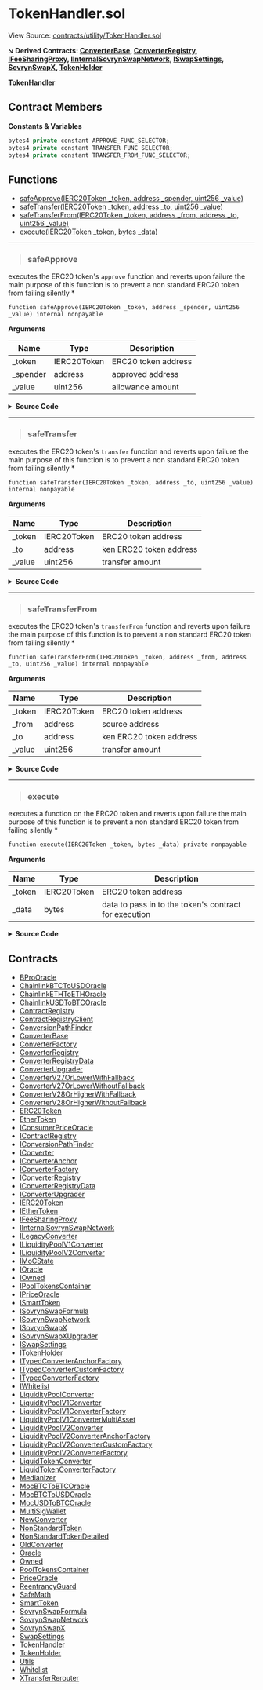 # TokenHandler.sol

View Source: [contracts/utility/TokenHandler.sol](../solidity/contracts/utility/TokenHandler.sol)

**↘ Derived Contracts: [ConverterBase](ConverterBase.md), [ConverterRegistry](ConverterRegistry.md), [IFeeSharingProxy](IFeeSharingProxy.md), [IInternalSovrynSwapNetwork](IInternalSovrynSwapNetwork.md), [ISwapSettings](ISwapSettings.md), [SovrynSwapX](SovrynSwapX.md), [TokenHolder](TokenHolder.md)**

**TokenHandler**

## Contract Members
**Constants & Variables**

```js
bytes4 private constant APPROVE_FUNC_SELECTOR;
bytes4 private constant TRANSFER_FUNC_SELECTOR;
bytes4 private constant TRANSFER_FROM_FUNC_SELECTOR;

```

## Functions

- [safeApprove(IERC20Token _token, address _spender, uint256 _value)](#safeapprove)
- [safeTransfer(IERC20Token _token, address _to, uint256 _value)](#safetransfer)
- [safeTransferFrom(IERC20Token _token, address _from, address _to, uint256 _value)](#safetransferfrom)
- [execute(IERC20Token _token, bytes _data)](#execute)

---    

> ### safeApprove

executes the ERC20 token's `approve` function and reverts upon failure
the main purpose of this function is to prevent a non standard ERC20 token
from failing silently
	 *

```solidity
function safeApprove(IERC20Token _token, address _spender, uint256 _value) internal nonpayable
```

**Arguments**

| Name        | Type           | Description  |
| ------------- |------------- | -----|
| _token | IERC20Token | ERC20 token address | 
| _spender | address | approved address | 
| _value | uint256 | allowance amount | 

<details>
	<summary><strong>Source Code</strong></summary>

```javascript
function safeApprove(
		IERC20Token _token,
		address _spender,
		uint256 _value
	) internal {
		execute(_token, abi.encodeWithSelector(APPROVE_FUNC_SELECTOR, _spender, _value));
	}
```
</details>

---    

> ### safeTransfer

executes the ERC20 token's `transfer` function and reverts upon failure
the main purpose of this function is to prevent a non standard ERC20 token
from failing silently
	 *

```solidity
function safeTransfer(IERC20Token _token, address _to, uint256 _value) internal nonpayable
```

**Arguments**

| Name        | Type           | Description  |
| ------------- |------------- | -----|
| _token | IERC20Token | ERC20 token address | 
| _to | address | ken   ERC20 token address | 
| _value | uint256 | transfer amount | 

<details>
	<summary><strong>Source Code</strong></summary>

```javascript
function safeTransfer(
		IERC20Token _token,
		address _to,
		uint256 _value
	) internal {
		execute(_token, abi.encodeWithSelector(TRANSFER_FUNC_SELECTOR, _to, _value));
	}
```
</details>

---    

> ### safeTransferFrom

executes the ERC20 token's `transferFrom` function and reverts upon failure
the main purpose of this function is to prevent a non standard ERC20 token
from failing silently
	 *

```solidity
function safeTransferFrom(IERC20Token _token, address _from, address _to, uint256 _value) internal nonpayable
```

**Arguments**

| Name        | Type           | Description  |
| ------------- |------------- | -----|
| _token | IERC20Token | ERC20 token address | 
| _from | address | source address | 
| _to | address | ken   ERC20 token address | 
| _value | uint256 | transfer amount | 

<details>
	<summary><strong>Source Code</strong></summary>

```javascript
function safeTransferFrom(
		IERC20Token _token,
		address _from,
		address _to,
		uint256 _value
	) internal {
		execute(_token, abi.encodeWithSelector(TRANSFER_FROM_FUNC_SELECTOR, _from, _to, _value));
	}
```
</details>

---    

> ### execute

executes a function on the ERC20 token and reverts upon failure
the main purpose of this function is to prevent a non standard ERC20 token
from failing silently
	 *

```solidity
function execute(IERC20Token _token, bytes _data) private nonpayable
```

**Arguments**

| Name        | Type           | Description  |
| ------------- |------------- | -----|
| _token | IERC20Token | ERC20 token address | 
| _data | bytes | data to pass in to the token's contract for execution | 

<details>
	<summary><strong>Source Code</strong></summary>

```javascript
function execute(IERC20Token _token, bytes memory _data) private {
		uint256[1] memory ret = [uint256(1)];

		assembly {
			let success := call(
				gas, // gas remaining
				_token, // destination address
				0, // no ether
				add(_data, 32), // input buffer (starts after the first 32 bytes in the `data` array)
				mload(_data), // input length (loaded from the first 32 bytes in the `data` array)
				ret, // output buffer
				32 // output length
			)
			if iszero(success) {
				revert(0, 0)
			}
		}

		require(ret[0] != 0, "ERR_TRANSFER_FAILED");
	}
```
</details>

## Contracts

* [BProOracle](BProOracle.md)
* [ChainlinkBTCToUSDOracle](ChainlinkBTCToUSDOracle.md)
* [ChainlinkETHToETHOracle](ChainlinkETHToETHOracle.md)
* [ChainlinkUSDToBTCOracle](ChainlinkUSDToBTCOracle.md)
* [ContractRegistry](ContractRegistry.md)
* [ContractRegistryClient](ContractRegistryClient.md)
* [ConversionPathFinder](ConversionPathFinder.md)
* [ConverterBase](ConverterBase.md)
* [ConverterFactory](ConverterFactory.md)
* [ConverterRegistry](ConverterRegistry.md)
* [ConverterRegistryData](ConverterRegistryData.md)
* [ConverterUpgrader](ConverterUpgrader.md)
* [ConverterV27OrLowerWithFallback](ConverterV27OrLowerWithFallback.md)
* [ConverterV27OrLowerWithoutFallback](ConverterV27OrLowerWithoutFallback.md)
* [ConverterV28OrHigherWithFallback](ConverterV28OrHigherWithFallback.md)
* [ConverterV28OrHigherWithoutFallback](ConverterV28OrHigherWithoutFallback.md)
* [ERC20Token](ERC20Token.md)
* [EtherToken](EtherToken.md)
* [IConsumerPriceOracle](IConsumerPriceOracle.md)
* [IContractRegistry](IContractRegistry.md)
* [IConversionPathFinder](IConversionPathFinder.md)
* [IConverter](IConverter.md)
* [IConverterAnchor](IConverterAnchor.md)
* [IConverterFactory](IConverterFactory.md)
* [IConverterRegistry](IConverterRegistry.md)
* [IConverterRegistryData](IConverterRegistryData.md)
* [IConverterUpgrader](IConverterUpgrader.md)
* [IERC20Token](IERC20Token.md)
* [IEtherToken](IEtherToken.md)
* [IFeeSharingProxy](IFeeSharingProxy.md)
* [IInternalSovrynSwapNetwork](IInternalSovrynSwapNetwork.md)
* [ILegacyConverter](ILegacyConverter.md)
* [ILiquidityPoolV1Converter](ILiquidityPoolV1Converter.md)
* [ILiquidityPoolV2Converter](ILiquidityPoolV2Converter.md)
* [IMoCState](IMoCState.md)
* [IOracle](IOracle.md)
* [IOwned](IOwned.md)
* [IPoolTokensContainer](IPoolTokensContainer.md)
* [IPriceOracle](IPriceOracle.md)
* [ISmartToken](ISmartToken.md)
* [ISovrynSwapFormula](ISovrynSwapFormula.md)
* [ISovrynSwapNetwork](ISovrynSwapNetwork.md)
* [ISovrynSwapX](ISovrynSwapX.md)
* [ISovrynSwapXUpgrader](ISovrynSwapXUpgrader.md)
* [ISwapSettings](ISwapSettings.md)
* [ITokenHolder](ITokenHolder.md)
* [ITypedConverterAnchorFactory](ITypedConverterAnchorFactory.md)
* [ITypedConverterCustomFactory](ITypedConverterCustomFactory.md)
* [ITypedConverterFactory](ITypedConverterFactory.md)
* [IWhitelist](IWhitelist.md)
* [LiquidityPoolConverter](LiquidityPoolConverter.md)
* [LiquidityPoolV1Converter](LiquidityPoolV1Converter.md)
* [LiquidityPoolV1ConverterFactory](LiquidityPoolV1ConverterFactory.md)
* [LiquidityPoolV1ConverterMultiAsset](LiquidityPoolV1ConverterMultiAsset.md)
* [LiquidityPoolV2Converter](LiquidityPoolV2Converter.md)
* [LiquidityPoolV2ConverterAnchorFactory](LiquidityPoolV2ConverterAnchorFactory.md)
* [LiquidityPoolV2ConverterCustomFactory](LiquidityPoolV2ConverterCustomFactory.md)
* [LiquidityPoolV2ConverterFactory](LiquidityPoolV2ConverterFactory.md)
* [LiquidTokenConverter](LiquidTokenConverter.md)
* [LiquidTokenConverterFactory](LiquidTokenConverterFactory.md)
* [Medianizer](Medianizer.md)
* [MocBTCToBTCOracle](MocBTCToBTCOracle.md)
* [MocBTCToUSDOracle](MocBTCToUSDOracle.md)
* [MocUSDToBTCOracle](MocUSDToBTCOracle.md)
* [MultiSigWallet](MultiSigWallet.md)
* [NewConverter](NewConverter.md)
* [NonStandardToken](NonStandardToken.md)
* [NonStandardTokenDetailed](NonStandardTokenDetailed.md)
* [OldConverter](OldConverter.md)
* [Oracle](Oracle.md)
* [Owned](Owned.md)
* [PoolTokensContainer](PoolTokensContainer.md)
* [PriceOracle](PriceOracle.md)
* [ReentrancyGuard](ReentrancyGuard.md)
* [SafeMath](SafeMath.md)
* [SmartToken](SmartToken.md)
* [SovrynSwapFormula](SovrynSwapFormula.md)
* [SovrynSwapNetwork](SovrynSwapNetwork.md)
* [SovrynSwapX](SovrynSwapX.md)
* [SwapSettings](SwapSettings.md)
* [TokenHandler](TokenHandler.md)
* [TokenHolder](TokenHolder.md)
* [Utils](Utils.md)
* [Whitelist](Whitelist.md)
* [XTransferRerouter](XTransferRerouter.md)
